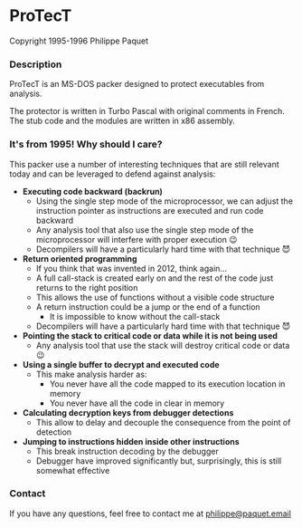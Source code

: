 # ProTecT
Copyright 1995-1996 Philippe Paquet

### Description

ProTecT is an MS-DOS packer designed to protect executables from analysis.

The protector is written in Turbo Pascal with original comments in French. The stub code and the modules are written in x86 assembly.

### It's from 1995! Why should I care?

This packer use a number of interesting techniques that are still relevant today and can be leveraged to defend against analysis:
* __Executing code backward (backrun)__
  * Using the single step mode of the microprocessor, we can adjust the instruction pointer as instructions are executed and run code backward
  * Any analysis tool that also use the single step mode of the microprocessor will interfere with proper execution :wink:
  * Decompilers will have a particularly hard time with that technique :smiling_imp:
* __Return oriented programming__
  * If you think that was invented in 2012, think again...
  * A full call-stack is created early on and the rest of the code just returns to the right position
  * This allows the use of functions without a visible code structure
  * A return instruction could be a jump or the end of a function
    * It is impossible to know without the call-stack
  * Decompilers will have a particularly hard time with that technique :smiling_imp:
* __Pointing the stack to critical code or data while it is not being used__
  * Any analysis tool that use the stack will destroy critical code or data :wink:
* __Using a single buffer to decrypt and executed code__
  * This make analysis harder as:
    * You never have all the code mapped to its execution location in memory
    * You never have all the code in clear in memory
* __Calculating decryption keys from debugger detections__
  * This allow to delay and decouple the consequence from the point of detection
* __Jumping to instructions hidden inside other instructions__
  * This break instruction decoding by the debugger
  * Debugger have improved significantly but, surprisingly, this is still somewhat effective

### Contact

If you have any questions, feel free to contact me at philippe@paquet.email

